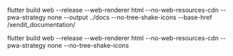 flutter build web --release --web-renderer html --no-web-resources-cdn --pwa-strategy none --output ../docs --no-tree-shake-icons --base-href /xendit_documentation/

flutter build web --release --web-renderer html --no-web-resources-cdn --pwa-strategy none --no-tree-shake-icons